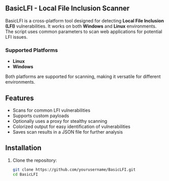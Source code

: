 ## BasicLFI - Local File Inclusion Scanner

BasicLFI is a cross-platform tool designed for detecting **Local File Inclusion (LFI)** vulnerabilities. It works on both **Windows** and **Linux** environments. The script uses common parameters to scan web applications for potential LFI issues.

### Supported Platforms
- **Linux**
- **Windows**

Both platforms are supported for scanning, making it versatile for different environments.


## Features
- Scans for common LFI vulnerabilities
- Supports custom payloads
- Optionally uses a proxy for stealthy scanning
- Colorized output for easy identification of vulnerabilities
- Saves scan results in a JSON file for further analysis

## Installation

1. Clone the repository:
   ```bash
   git clone https://github.com/yourusername/BasicLFI.git
   cd BasicLFI

